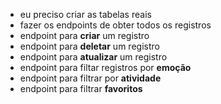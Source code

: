 - eu preciso criar as tabelas reais
- fazer os endpoints de obter todos os registros
- endpoint para **criar** um registro
- endpoint para **deletar** um registro
- endpoint para **atualizar** um registro
- endpoint para filtar registros por **emoção**
- endpoint para filtrar por **atividade**
- endpoint para filtrar **favoritos**